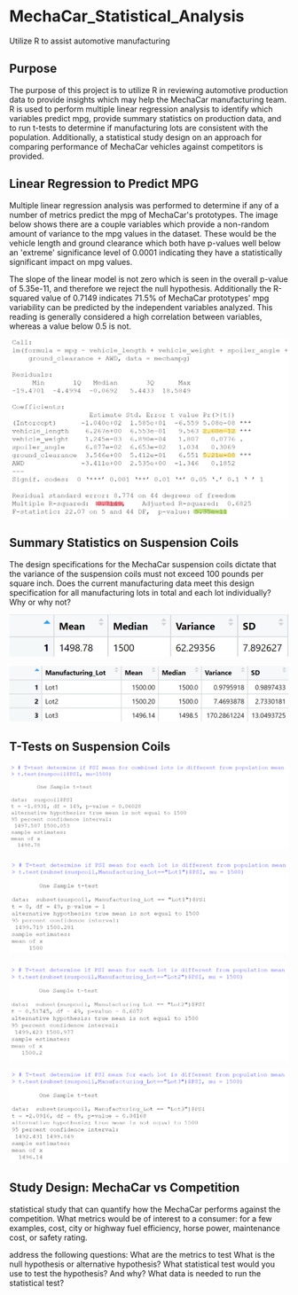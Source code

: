 # MechaCar_Statistical_Analysis
Utilize R to assist automotive manufacturing 

## Purpose

The purpose of this project is to utilize R in reviewing automotive production data to provide insights which may help the MechaCar manufacturing team.  R is used to perform multiple linear regression analysis
to identify which variables predict mpg, provide summary statistics on production data, and to run t-tests to determine if manufacturing lots are consistent with the population.  Additionally, a statistical study
design on an approach for comparing performance of MechaCar vehicles against competitors is provided.


## Linear Regression to Predict MPG

Multiple linear regression analysis was performed to determine if any of a number of metrics predict the mpg of MechaCar's prototypes.  The image below shows there are a couple variables which provide a non-random
amount of variance to the mpg values in the dataset.  These would be the vehicle length and ground clearance which both have p-values well below an 'extreme' significance level of 0.0001 indicating they have a statistically
significant impact on mpg values.

The slope of the linear model is not zero which is seen in the overall p-value of 5.35e-11, and therefore we reject the null hypothesis.  Additionally the R-squared value of 0.7149 indicates 71.5% of MechaCar prototypes' mpg variability
can be predicted by the independent variables analyzed. This reading is generally considered a high correlation between variables, whereas a value below 0.5 is not.  

![LinearRegression_MPG.png](https://github.com/dschul01/MechaCar_Statistical_Analysis/blob/main/Resources/LinearRegression_MPG.png)


## Summary Statistics on Suspension Coils

The design specifications for the MechaCar suspension coils dictate that the variance of the 
suspension coils must not exceed 100 pounds per square inch.  Does the current manufacturing data 
meet this design specification for all manufacturing lots in total and each lot individually? Why or why not?

![Total_Summary_Susp_Coil_PSI.png](https://github.com/dschul01/MechaCar_Statistical_Analysis/blob/main/Resources/Total_Summary_Susp_Coil_PSI.png)

![Lot_Summary_Susp_Coil_PSI.png](https://github.com/dschul01/MechaCar_Statistical_Analysis/blob/main/Resources/Lot_Summary_Susp_Coil_PSI.png)

## T-Tests on Suspension Coils

![T_Test_Susp_Coil_PSI_All.png](https://github.com/dschul01/MechaCar_Statistical_Analysis/blob/main/Resources/T_Test_Susp_Coil_PSI_All.png)


![T_Test_Susp_Coil_PSI_Lot1.png](https://github.com/dschul01/MechaCar_Statistical_Analysis/blob/main/Resources/T_Test_Susp_Coil_PSI_Lot1.png)

![T_Test_Susp_Coil_PSI_Lot2.png](https://github.com/dschul01/MechaCar_Statistical_Analysis/blob/main/Resources/T_Test_Susp_Coil_PSI_Lot2.png)

![T_Test_Susp_Coil_PSI_Lot3.png](https://github.com/dschul01/MechaCar_Statistical_Analysis/blob/main/Resources/T_Test_Susp_Coil_PSI_Lot3.png)


## Study Design: MechaCar vs Competition

statistical study that can quantify how the MechaCar performs against the competition.  What metrics would be
 of interest to a consumer: for a few examples, cost, city or highway fuel efficiency, horse power, maintenance cost, or safety rating.

address the following questions:
What are the metrics to test
What is the null hypothesis or alternative hypothesis?
What statistical test would you use to test the hypothesis? And why?
What data is needed to run the statistical test?